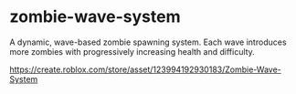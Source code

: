 # zombie-wave-system
A dynamic, wave-based zombie spawning system. Each wave introduces more zombies with progressively increasing health and difficulty.

https://create.roblox.com/store/asset/123994192930183/Zombie-Wave-System
